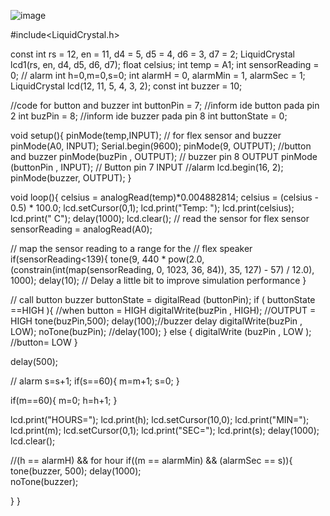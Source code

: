 ![image](https://github.com/user-attachments/assets/96dd11b2-7b17-4d02-a943-6f9f3f93c1df)

#include<LiquidCrystal.h>

const int rs = 12, en = 11, d4 = 5, d5 = 4, d6 = 3, d7 = 2;
LiquidCrystal lcd1(rs, en, d4, d5, d6, d7); 
float celsius;
int temp = A1;
int sensorReading = 0;
// alarm
int h=0,m=0,s=0;
int alarmH = 0, alarmMin = 1, alarmSec = 1;
LiquidCrystal lcd(12, 11, 5, 4, 3, 2);
const int buzzer = 10;

//code for button and buzzer
int buttonPin = 7; //inform ide button pada pin 2
int buzPin = 8; //inform ide buzzer pada pin 8
int buttonState = 0;


void setup(){
pinMode(temp,INPUT);
// for flex sensor and buzzer
pinMode(A0, INPUT);
Serial.begin(9600);
pinMode(9, OUTPUT);
//button and buzzer
pinMode(buzPin , OUTPUT); // buzzer pin 8 OUTPUT
pinMode (buttonPin , INPUT); // Button pin 7 INPUT
//alarm
lcd.begin(16, 2);
pinMode(buzzer, OUTPUT);
}


void loop(){
celsius = analogRead(temp)*0.004882814;
celsius = (celsius - 0.5) * 100.0;
lcd.setCursor(0,1);
lcd.print("Temp: ");
lcd.print(celsius);
lcd.print(" C");
delay(1000);
lcd.clear();
// read the sensor for flex sensor
sensorReading = analogRead(A0);


// map the sensor reading to a range for the
// flex speaker
  if(sensorReading<139){
  tone(9, 440 * pow(2.0, (constrain(int(map(sensorReading, 0, 1023, 36, 84)), 35, 127) - 57) / 12.0), 1000);
  delay(10); // Delay a little bit to improve simulation performance
  }

// call button buzzer 
    buttonState = digitalRead (buttonPin); 
  if ( buttonState ==HIGH ){ //when button = HIGH
  digitalWrite(buzPin , HIGH); //OUTPUT = HIGH
   tone(buzPin,500);
    delay(100);//buzzer delay
    digitalWrite(buzPin , LOW);
    noTone(buzPin);
    //delay(100);
  }
  else {
    digitalWrite (buzPin , LOW ); //button= LOW
  }

  delay(500);
  
  // alarm
   s=s+1;
  if(s==60){
    m=m+1;
    s=0;
  }
  
  if(m==60){
    m=0;
    h=h+1;
  }
  
  lcd.print("HOURS=");
  lcd.print(h);
  lcd.setCursor(10,0);
  lcd.print("MIN=");
  lcd.print(m);
  lcd.setCursor(0,1);
  lcd.print("SEC=");
  lcd.print(s);
  delay(1000);
  lcd.clear();
  
  //(h == alarmH) &&  for hour
  if((m == alarmMin) && (alarmSec == s)){
    tone(buzzer, 500); 
    delay(1000);       
    noTone(buzzer);     
     
  }
}
